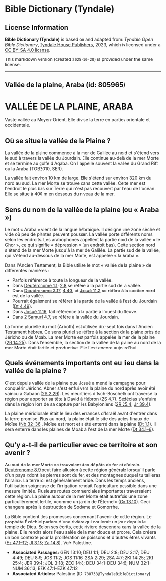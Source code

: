 # Bible Dictionary (Tyndale)

## License Information

**Bible Dictionary (Tyndale)** is based on and adapted from: _Tyndale Open Bible Dictionary_, [Tyndale House Publishers](https://tyndaleopenresources.com/), 2023, which is licensed under a [CC BY-SA 4.0 license](https://creativecommons.org/licenses/by-sa/4.0/legalcode.en).

This markdown version (created `2025-10-20`) is provided under the same license.



--------------------------------

## Vallée de la plaine, Araba (id: 805965)

VALLÉE DE LA PLAINE, ARABA
==========================

Vaste vallée au Moyen\-Orient. Elle divise la terre en parties orientale et occidentale.

Où se situe la vallée de la Plaine ?
------------------------------------

La vallée de la plaine commence à la mer de Galilée au nord et s'étend vers le sud à travers la vallée du Jourdain. Elle continue au\-delà de la mer Morte et se termine au golfe d'Aqaba. On l'appelle souvent la vallée du Grand Rift ou la Araba (TOB2010, SER).

La vallée fait environ 10 km de large. Elle s'étend sur environ 320 km du nord au sud. La mer Morte se trouve dans cette vallée. Cette mer est l'endroit le plus bas sur Terre qui n'est pas recouvert par l'eau de l'océan. Elle se situe à 400 m en dessous du niveau de la mer.

Sens du nom de la vallée de la plaine (ou « Araba »)
----------------------------------------------------

Le mot « Araba » vient de la langue hébraïque. Il désigne une zone sèche et vide où peu de plantes peuvent pousser. La vallée porte différents noms selon les endroits. Les arabophones appellent la partie nord de la vallée « le Ghor », ce qui signifie « dépression » (un endroit bas). Cette section nord s'étend de la mer Morte jusqu'à la mer de Galilée. La partie sud de la vallée, qui s'étend au\-dessous de la mer Morte, est appelée « la Araba ».

Dans l'Ancien Testament, la Bible utilise le mot « vallée de la plaine » de différentes manières :

* Parfois référence à toute la longueur de la vallée.
* Dans [Deutéronome 1\.1](https://ref.ly/Deut1:1); [2\.8](https://ref.ly/Deut2:8) se réfère à la partie sud de la vallée.
* Dans [Deutéronome 3\.17](https://ref.ly/Deut3:17), [4\.49](https://ref.ly/Deut4:49), et [Josué 11\.2](https://ref.ly/Josh11:2) se réfère à la section nord\-est de la vallée.
* Pourrait également se référer à la partie de la vallée à l'est du Jourdain ([Dt 4\.49](https://ref.ly/Deut4:49)).
* Dans [Josué 11\.16](https://ref.ly/Josh11:16), fait référence à la partie à l'ouest du fleuve.
* Dans [2 Samuel 4\.7](https://ref.ly/2Sam4:7), se réfère à la vallée du Jourdain.

La forme plurielle du mot (Arboth) est utilisée dix\-sept fois dans l'Ancien Testament hébreu. Ce sens pluriel se réfère à la section de la plaine près de Jéricho ou de Moab. La mer Morte est parfois appelée la mer de la plaine ([2R 14\.25](https://ref.ly/2Kgs14:25)). Dans l'ensemble, la section de la vallée de la plaine au nord de la mer Morte était fertile et productive. Elle l'est encore aujourd'hui.

Quels événements importants ont eu lieu dans la vallée de la plaine ?
---------------------------------------------------------------------

C'est depuis vallée de la plaine que Josué a mené la campagne pour conquérir Jéricho. Abner s'est enfui vers la plaine du nord après avoir été vaincu à Gabaon ([2S 2\.29](https://ref.ly/2Sam2:29)). Les meurtriers d'Isch\-Boscheth ont traversé la région pour apporter sa tête à David à Hébron ([2S 4\.7](https://ref.ly/2Sam4:7)). Sédécias s'enfuira dans la région lors de sa capture par les Babyloniens ([2R 25\.4](https://ref.ly/2Kgs25:4); [Jr 39\.4](https://ref.ly/Jer39:4)).

La plaine méridionale était le lieu des errances d'Israël avant d'entrer dans la terre promise. Plus au nord, la plaine était le site des actes finaux de Moïse ([Nb 32–36](https://ref.ly/Num32:1-Num36:13)). Moïse est mort et a été enterré dans la plaine ([Dt 1\.1](https://ref.ly/Deut1:1)). Il sera enterré dans les plaines de Moab à l'est de la mer Morte ([Dt 34\.1–6](https://ref.ly/Deut34:1-Deut34:6)).

Qu'y a\-t\-il de particulier avec ce territoire et son avenir ?
---------------------------------------------------------------

Au sud de la mer Morte se trouvaient des dépôts de fer et d'airain. [Deutéronome 8\.9](https://ref.ly/Deut8:9) peut faire allusion à cette région générale lorsqu'il parle d'un pays «dont les pierres sont du fer, et des montagnes duquel tu tailleras l’airain». La terre ici est généralement aride. Dans les temps anciens, l'utilisation soigneuse de l'irrigation rendait l'agriculture possible dans une mesure limitée. Plusieurs routes commerciales importantes traversaient cette région. La plaine autour de la mer Morte était autrefois une zone particulièrement fertile, «comme un jardin de l’Éternel» ([Gn 13\.10](https://ref.ly/Gen13:10)). Ceci changera après la destruction de Sodome et Gomorrhe.

La Bible contient des promesses concernant l'avenir de cette région. Le prophète Ézéchiel parlera d'une rivière qui coulerait un jour depuis le temple de Dieu. Selon ses écrits, cette rivière descendra dans la vallée de la plaine. Elle rendra alors l'eau salée de la mer douce et propre. Cela créera un bon contexte pour la prolifération de poissons et d'autres êtres vivants ([Ez 47\.1–12](https://ref.ly/Ezek47:1-Ezek47:12); [Jl 3\.18](https://ref.ly/Joel3:18); [Za 14\.8](https://ref.ly/Zech14:8)). *Voir* Palestine.

* **Associated Passages:** GEN 13:10; DEU 1:1; DEU 2:8; DEU 3:17; DEU 4:49; DEU 8:9; JOS 11:2; JOS 11:16; 2SA 2:29; 2SA 4:7; 2KI 14:25; 2KI 25:4; JER 39:4; JOL 3:18; ZEC 14:8; DEU 34:1–DEU 34:6; NUM 32:1–NUM 36:13; EZK 47:1–EZK 47:12
* **Associated Articles:** Palestine (ID: `788738@TyndaleBibleDictionary`)

